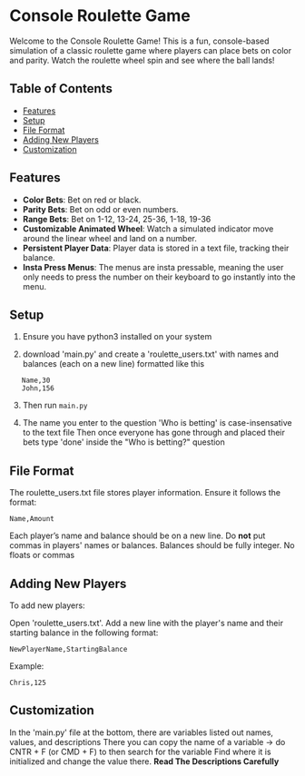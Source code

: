 # Console Roulette Game

Welcome to the Console Roulette Game! This is a fun, console-based simulation of a classic roulette game where players can place bets on color and parity. Watch the roulette wheel spin and see where the ball lands!

## Table of Contents

- [Features](#features)
- [Setup](#setup)
- [File Format](#file-format)
- [Adding New Players](#adding-new-players)
- [Customization](#Customization)

## Features

- **Color Bets**: Bet on red or black.
- **Parity Bets**: Bet on odd or even numbers.
- **Range Bets**: Bet on 1-12, 13-24, 25-36, 1-18, 19-36
- **Customizable Animated Wheel**: Watch a simulated indicator move around the linear wheel and land on a number.
- **Persistent Player Data**: Player data is stored in a text file, tracking their balance.
- **Insta Press Menus**: The menus are insta pressable, meaning the user only needs to press the number on their keyboard to go instantly into the menu. 

## Setup

1. Ensure you have python3 installed on your system

2. download 'main.py' and create a 'roulette_users.txt' with names and balances (each on a new line) formatted like this
```
   Name,30
   John,156
   ```
3. Then run ```main.py```

4. The name you enter to the question 'Who is betting' is case-insensative to the text file
   Then once everyone has gone through and placed their bets
   type 'done' inside the "Who is betting?" question

## File Format

The roulette_users.txt file stores player information. Ensure it follows the format:

```
Name,Amount
```
Each player’s name and balance should be on a new line.
Do **not** put commas in players' names or balances.
Balances should be fully integer. No floats or commas

## Adding New Players
To add new players:

Open 'roulette_users.txt'.
Add a new line with the player's name and their starting balance in the following format:
```
NewPlayerName,StartingBalance
```
Example:
```
Chris,125
```

## Customization

In the 'main.py' file at the bottom, there are variables listed out names, values, and descriptions
There you can copy the name of a variable -> do CNTR + F (or CMD + F) to then search for the variable
Find where it is initialized and change the value there. 
**Read The Descriptions Carefully** 
